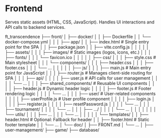 # Frontend
Serves static assets (HTML, CSS, JavaScript).
Handles UI interactions and API calls to backend services.

ft_transcendence
├── front/
│   ├── docker/
│   │   ├── Dockerfile
│   │   └── docker-compose.yml
│   │
│   ├── app/
│   │   ├── index.html          # Single entry point for the SPA
│   │   ├── package.json
│   │   ├── vite.config.js
│   │   │
│   │   ├── assets/
│   │   │   ├── images/         # Static images (logos, icons, etc.)
│   │   │   ├── fonts/
│   │   │   └── favicon.ico
│   │   │
│   │   ├── css/
│   │   │   ├── style.css       # Main stylesheet
│   │   │   └── components/
│   │   │       ├── header.css
│   │   │       ├── footer.css
│   │   │       └── ...
│   │   │
│   │   ├── js/
│   │   │   ├── main.js           # Main entry point for JavaScript
│   │   │   ├── router.js        # Manages client-side routing for SPA
│   │   │   ├── api/
│   │   │   │   ├── user.js        # API calls for user management
│   │   │   │   └── ...
│   │   │   ├── shared_components/          # Reusable UI components
│   │   │   │   ├── header.js       # Dynamic header logic
│   │   │   │   ├── footer.js       # Footer rendering logic
│   │   │   │   └── ...
│   │   │   ├── user/              # User-related components
│   │   │   │   ├── userProfile.js  # User profile component
│   │   │   │   ├── login.js
│   │   │   │   ├── register.js
│   │   │   │   ├── resetPassword.js
│   │   │   │   └── ...
│   │   │   ├── tournament/
│   │   │   │   └── ...
│   │   │   ├── .../
│   │   │   │   └── ...
│   │   │   │
│   │   │   └── utils/
│   │   │       ├── ...
│   │   │       └── ...
│   │   │
│   │   └── templates/
│   │       ├── header.html      # Optional: Fallback for header
│   │       ├── footer.html      # Static footer template
│   │       └── ...
│   └── doc/
│       ├── FRONT.md
│       └── ...
│
├── user-management/
├── game/ 
├── database/
